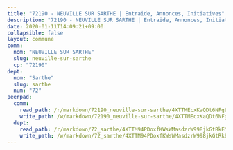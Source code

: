 ```yaml
---
title: "72190 - NEUVILLE SUR SARTHE | Entraide, Annonces, Initiatives"
description: "72190 - NEUVILLE SUR SARTHE | Entraide, Annonces, Initiatives"
date: 2020-01-11T14:09:21+09:00
collapsible: false
layout: commune
comm:
  nom: "NEUVILLE SUR SARTHE"
  slug: neuville-sur-sarthe
  cp: "72190"
dept:
  nom: "Sarthe"
  slug: sarthe
  num: "72"
peerpad:
  comm:
    read_path: /r/markdown/72190_neuville-sur-sarthe/4XTTMEcxKaQDt6NFgLg14ZzzhGB2bpNBuWbxLtMNF68HwKkq2
    write_path: /w/markdown/72190_neuville-sur-sarthe/4XTTMEcxKaQDt6NFgLg14ZzzhGB2bpNBuWbxLtMNF68HwKkq2-K3TgTr8WMgoo9cjSfGGJxiLUNvuC9VZasR1esbDrVyeREeWyRKnhHnVM4omLXGqHgXgCH4SSHJpZLVEiRL5c9sHgyjEAA8uNXPHWKKdUmLu34969L7iW3GhkF6cGaBmnsL88r3De
  dept:
    read_path: /r/markdown/72_sarthe/4XTTM94PDoxfKWsWMasdzrW998jkGtRkEM3CSUC42xSpuJKZ5
    write_path: /w/markdown/72_sarthe/4XTTM94PDoxfKWsWMasdzrW998jkGtRkEM3CSUC42xSpuJKZ5-K3TgTpjFyG67yVeuXvSAfSYzY4Yx2FMtDhgpv5HM2EDBJRVMn95z33xx4XjRNYNVaVsBPQ1t4pG9MoyNqwTqa8mcnEUB8rK4BMVbvUhCtGWCPSFnDCaT8GJTyimDgsCirLN3zswh
---
```


